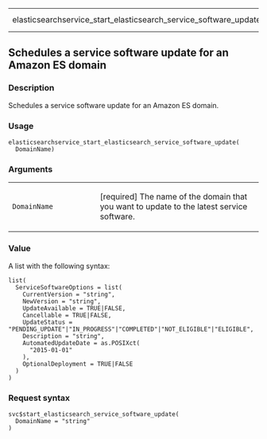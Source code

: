 <table style="width: 100%;">
<tbody>
<tr class="odd">
<td>elasticsearchservice_start_elasticsearch_service_software_update</td>
<td style="text-align: right;">R Documentation</td>
</tr>
</tbody>
</table>

## Schedules a service software update for an Amazon ES domain

### Description

Schedules a service software update for an Amazon ES domain.

### Usage

    elasticsearchservice_start_elasticsearch_service_software_update(
      DomainName)

### Arguments

<table>
<colgroup>
<col style="width: 35%" />
<col style="width: 65%" />
</colgroup>
<tbody>
<tr class="odd">
<td><code
id="elasticsearchservice_start_elasticsearch_service_software_update_:_DomainName">DomainName</code></td>
<td><p>[required] The name of the domain that you want to update to the
latest service software.</p></td>
</tr>
</tbody>
</table>

### Value

A list with the following syntax:

    list(
      ServiceSoftwareOptions = list(
        CurrentVersion = "string",
        NewVersion = "string",
        UpdateAvailable = TRUE|FALSE,
        Cancellable = TRUE|FALSE,
        UpdateStatus = "PENDING_UPDATE"|"IN_PROGRESS"|"COMPLETED"|"NOT_ELIGIBLE"|"ELIGIBLE",
        Description = "string",
        AutomatedUpdateDate = as.POSIXct(
          "2015-01-01"
        ),
        OptionalDeployment = TRUE|FALSE
      )
    )

### Request syntax

    svc$start_elasticsearch_service_software_update(
      DomainName = "string"
    )
